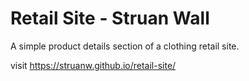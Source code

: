 # Retail Site - Struan Wall

A simple product details section of a clothing retail site.

visit https://struanw.github.io/retail-site/
